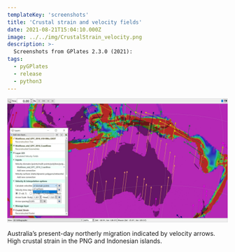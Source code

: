 ```yaml
---
templateKey: 'screenshots'
title: 'Crustal strain and velocity fields'
date: 2021-08-21T15:04:10.000Z
image: ../../img/CrustalStrain_velocity.png
description: >-
  Screenshots from GPlates 2.3.0 (2021):
tags:
  - pyGPlates
  - release
  - python3
---
```

![Crustal strain and velocity fields](../../img/CrustalStrain_velocity.png)

Australia’s present-day northerly migration indicated by velocity arrows. High crustal strain in the PNG and Indonesian islands. 
